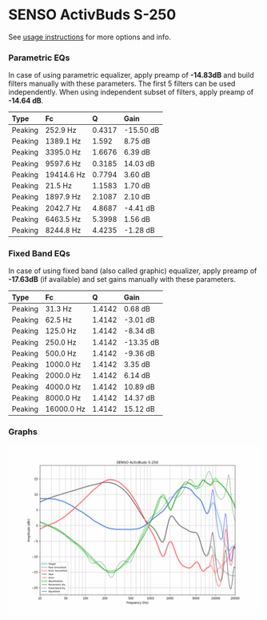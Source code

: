 # SENSO ActivBuds S-250
See [usage instructions](https://github.com/jaakkopasanen/AutoEq#usage) for more options and info.

### Parametric EQs
In case of using parametric equalizer, apply preamp of **-14.83dB** and build filters manually
with these parameters. The first 5 filters can be used independently.
When using independent subset of filters, apply preamp of **-14.64 dB**.

| Type    | Fc         |      Q | Gain      |
|:--------|:-----------|:-------|:----------|
| Peaking | 252.9 Hz   | 0.4317 | -15.50 dB |
| Peaking | 1389.1 Hz  | 1.592  | 8.75 dB   |
| Peaking | 3395.0 Hz  | 1.6676 | 6.39 dB   |
| Peaking | 9597.6 Hz  | 0.3185 | 14.03 dB  |
| Peaking | 19414.6 Hz | 0.7794 | 3.60 dB   |
| Peaking | 21.5 Hz    | 1.1583 | 1.70 dB   |
| Peaking | 1897.9 Hz  | 2.1087 | 2.10 dB   |
| Peaking | 2042.7 Hz  | 4.8687 | -4.41 dB  |
| Peaking | 6463.5 Hz  | 5.3998 | 1.56 dB   |
| Peaking | 8244.8 Hz  | 4.4235 | -1.28 dB  |

### Fixed Band EQs
In case of using fixed band (also called graphic) equalizer, apply preamp of **-17.63dB**
(if available) and set gains manually with these parameters.

| Type    | Fc         |      Q | Gain      |
|:--------|:-----------|:-------|:----------|
| Peaking | 31.3 Hz    | 1.4142 | 0.68 dB   |
| Peaking | 62.5 Hz    | 1.4142 | -3.01 dB  |
| Peaking | 125.0 Hz   | 1.4142 | -8.34 dB  |
| Peaking | 250.0 Hz   | 1.4142 | -13.35 dB |
| Peaking | 500.0 Hz   | 1.4142 | -9.36 dB  |
| Peaking | 1000.0 Hz  | 1.4142 | 3.35 dB   |
| Peaking | 2000.0 Hz  | 1.4142 | 6.14 dB   |
| Peaking | 4000.0 Hz  | 1.4142 | 10.89 dB  |
| Peaking | 8000.0 Hz  | 1.4142 | 14.37 dB  |
| Peaking | 16000.0 Hz | 1.4142 | 15.12 dB  |

### Graphs
![](./SENSO%20ActivBuds%20S-250.png)